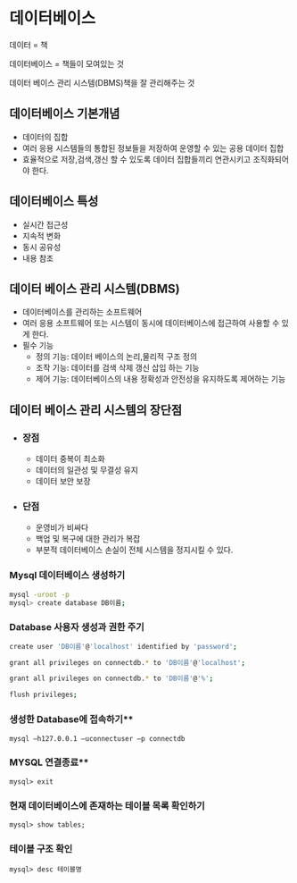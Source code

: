 # 데이터베이스

데이터 =  책

데이터베이스 = 책들이 모여있는 것

데이터 베이스 관리 시스템(DBMS)책을 잘 관리해주는 것



## 데이터베이스 기본개념

- 데이터의 집합
- 여러 응용 시스템들의 통합된 정보들을 저장하여 운영할 수 있는 공용 데이터 집합
- 효율적으로 저장,검색,갱신 할 수 있도록 데이터 집합들끼리 연관시키고 조직화되어야 한다.



## 데이터베이스 특성

- 실시간 접근성
- 지속적 변화
- 동시 공유성
- 내용 참조



## 데이터 베이스 관리 시스템(DBMS)

- 데이터베이스를 관리하는 소프트웨어
- 여러 응용 소프트웨어 또는 시스템이 동시에 데이터베이스에 접근하여 사용할 수 있게 한다.
- 필수 기능
  - 정의 기능: 데이터 베이스의 논리,물리적 구조 정의
  - 조작 기능: 데이터를 검색 삭제 갱신 삽입 하는 기능
  - 제어 기능: 데이터베이스의 내용 정확성과 안전성을 유지하도록 제어하는 기능 



## 데이터 베이스 관리 시스템의 장단점

- ### 장점

  - 데이터 중복이 최소화
  - 데이터의 일관성 및 무결성 유지
  - 데이터 보안 보장

- ### 단점

  - 운영비가 비싸다
  - 백업 및 복구에 대한 관리가 복잡
  - 부분적 데이터베이스 손실이 전체 시스템을 정지시킬 수 있다.





### Mysql 데이터베이스 생성하기

```bash
mysql -uroot -p 
mysql> create database DB이름;

```

### **Database 사용자 생성과 권한 주기**

```zsh
create user 'DB이름'@'localhost' identified by 'password';

grant all privileges on connectdb.* to 'DB이름'@'localhost';

grant all privileges on connectdb.* to 'DB이름'@'%';

flush privileges;
```



### 생성한 Database에 접속하기**

```shell
mysql –h127.0.0.1 –uconnectuser –p connectdb
```



### MYSQL 연결종료**

```shell
mysql> exit
```



### **현재 데이터베이스에 존재하는 테이블 목록 확인하기**

```shell
mysql> show tables;
```



### 테이블 구조 확인

```shell
mysql> desc 테이블명
```

